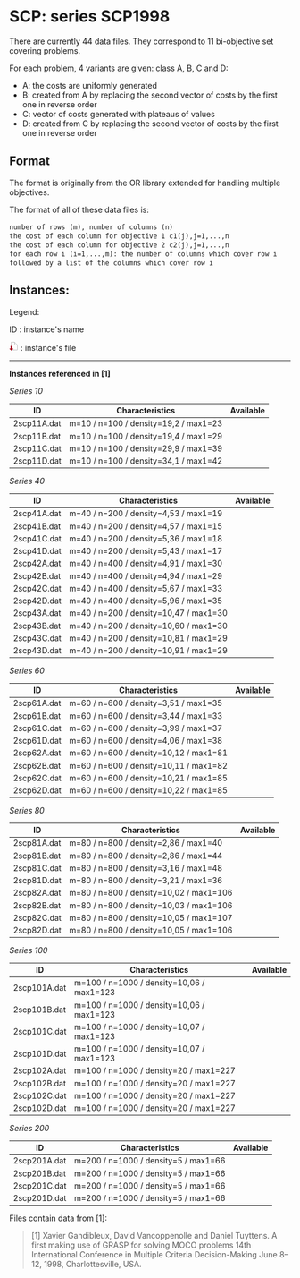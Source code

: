 # SCP: series SCP1998

There are currently 44 data files.
They correspond to 11 bi-objective set covering problems.

For each problem, 4 variants are given: class A, B, C and D:

+ A: the costs are uniformly generated
+ B: created from A by replacing the second vector of costs by the first one in reverse order
+ C: vector of costs generated with plateaus of values
+ D: created from C by replacing the second vector of costs by the first one in reverse order


## Format
The format is originally from the OR library extended for handling multiple objectives.

The format of all of these data files is:

    number of rows (m), number of columns (n)   
    the cost of each column for objective 1 c1(j),j=1,...,n
    the cost of each column for objective 2 c2(j),j=1,...,n 
    for each row i (i=1,...,m): the number of columns which cover row i followed by a list of the columns which cover row i


## Instances:
 
Legend:

ID : instance's name

[![instance file](./img/icon/dl-instance.png "instance file")](instances/) : instance's file 



***


**Instances referenced  in [1]**


*Series 10*

| ID            | Characteristics                       | Available | 
| ------------- | ------------------------------------- | --------- |
| 2scp11A.dat 	| m=10 / n=100 / density=19,2 / max1=23 | | 
| 2scp11B.dat 	| m=10 / n=100 / density=19,4 / max1=29 | | 
| 2scp11C.dat 	| m=10 / n=100 / density=29,9 / max1=39 | | 
| 2scp11D.dat 	| m=10 / n=100 / density=34,1 / max1=42 | | 

*Series 40*

| ID            | Characteristics                        | Available | 
| ------------- | -------------------------------------- | --------- |
| 2scp41A.dat 	| m=40 / n=200 / density=4,53 / max1=19  | | 
| 2scp41B.dat 	| m=40 / n=200 / density=4,57 / max1=15  | | 
| 2scp41C.dat 	| m=40 / n=200 / density=5,36 / max1=18  | | 
| 2scp41D.dat 	| m=40 / n=200 / density=5,43 / max1=17  | | 
| 2scp42A.dat 	| m=40 / n=400 / density=4,91 / max1=30  | | 
| 2scp42B.dat 	| m=40 / n=400 / density=4,94 / max1=29  | | 
| 2scp42C.dat 	| m=40 / n=400 / density=5,67 / max1=33  | | 
| 2scp42D.dat 	| m=40 / n=400 / density=5,96 / max1=35  | | 
| 2scp43A.dat 	| m=40 / n=200 / density=10,47 / max1=30 | | 
| 2scp43B.dat 	| m=40 / n=200 / density=10,60 / max1=30 | | 
| 2scp43C.dat 	| m=40 / n=200 / density=10,81 / max1=29 | | 
| 2scp43D.dat 	| m=40 / n=200 / density=10,91 / max1=29 | | 

*Series 60*

| ID            | Characteristics                        | Available | 
| ------------- | -------------------------------------- | --------- |
| 2scp61A.dat 	| m=60 / n=600 / density=3,51 / max1=35  | | 
| 2scp61B.dat 	| m=60 / n=600 / density=3,44 / max1=33  | | 
| 2scp61C.dat 	| m=60 / n=600 / density=3,99 / max1=37  | | 
| 2scp61D.dat 	| m=60 / n=600 / density=4,06 / max1=38  | | 
| 2scp62A.dat 	| m=60 / n=600 / density=10,12 / max1=81 | | 
| 2scp62B.dat 	| m=60 / n=600 / density=10,11 / max1=82 | | 
| 2scp62C.dat 	| m=60 / n=600 / density=10,21 / max1=85 | | 
| 2scp62D.dat 	| m=60 / n=600 / density=10,22 / max1=85 | | 

*Series 80*

| ID            | Characteristics                         | Available | 
| ------------- | --------------------------------------- | --------- |
| 2scp81A.dat 	| m=80 / n=800 / density=2,86 / max1=40   | | 
| 2scp81B.dat 	| m=80 / n=800 / density=2,86 / max1=44   | | 
| 2scp81C.dat 	| m=80 / n=800 / density=3,16 / max1=48   | | 
| 2scp81D.dat 	| m=80 / n=800 / density=3,21 / max1=36   | | 
| 2scp82A.dat 	| m=80 / n=800 / density=10,02 / max1=106 | | 
| 2scp82B.dat 	| m=80 / n=800 / density=10,03 / max1=106 | | 
| 2scp82C.dat 	| m=80 / n=800 / density=10,05 / max1=107 | | 
| 2scp82D.dat 	| m=80 / n=800 / density=10,05 / max1=106 | | 

*Series 100*

| ID            | Characteristics                           | Available | 
| ------------- | ----------------------------------------- | --------- |
| 2scp101A.dat 	| m=100 / n=1000 / density=10,06 / max1=123 | | 
| 2scp101B.dat 	| m=100 / n=1000 / density=10,06 / max1=123 | | 
| 2scp101C.dat 	| m=100 / n=1000 / density=10,07 / max1=123 | | 
| 2scp101D.dat 	| m=100 / n=1000 / density=10,07 / max1=123 | | 
| 2scp102A.dat 	| m=100 / n=1000 / density=20 / max1=227    | | 
| 2scp102B.dat 	| m=100 / n=1000 / density=20 / max1=227    | | 
| 2scp102C.dat 	| m=100 / n=1000 / density=20 / max1=227    | | 
| 2scp102D.dat 	| m=100 / n=1000 / density=20 / max1=227    | | 

*Series 200*

| ID            | Characteristics                        | Available | 
| ------------- | -------------------------------------- | --------- |
| 2scp201A.dat 	| m=200 / n=1000 / density=5 / max1=66 | | 
| 2scp201B.dat 	| m=200 / n=1000 / density=5 / max1=66 | | 
| 2scp201C.dat 	| m=200 / n=1000 / density=5 / max1=66 | | 
| 2scp201D.dat 	| m=200 / n=1000 / density=5 / max1=66 | | 



Files contain data from [1]:

> [1] Xavier Gandibleux, David Vancoppenolle and Daniel Tuyttens.
 A first making use of GRASP for solving MOCO problems
 14th International Conference in Multiple Criteria Decision-Making
 June 8–12, 1998, Charlottesville, USA.